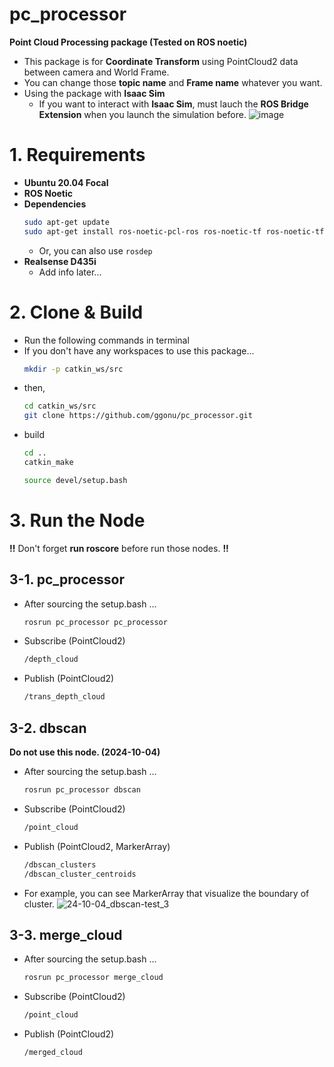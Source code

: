 # pc_processor
**Point Cloud Processing package (Tested on ROS noetic)**
- This package is for **Coordinate Transform** using PointCloud2 data between camera and World Frame.
- You can change those **topic name** and **Frame name** whatever you want.
- Using the package with **Isaac Sim**
  - If you want to interact with **Isaac Sim**, must lauch the **ROS Bridge Extension** when you launch the simulation before.
    ![image](https://github.com/user-attachments/assets/2d073498-1c32-479c-b94b-8df47d21ec55)


# 1. Requirements
- **Ubuntu 20.04 Focal**
- **ROS Noetic**
- **Dependencies**
  ```bash
  sudo apt-get update
  sudo apt-get install ros-noetic-pcl-ros ros-noetic-tf ros-noetic-tf2-ros ros-noetic-cv-bridge ros-noetic-pcl-ros libopencv-dev python3-opencv
  ```
  - Or, you can also use `rosdep`
- **Realsense D435i**
  - Add info later...
# 2. Clone & Build
- Run the following commands in terminal
- If you don't have any workspaces to use this package...
  ```bash
  mkdir -p catkin_ws/src
  ```
- then,
  ```bash
  cd catkin_ws/src
  git clone https://github.com/ggonu/pc_processor.git
  ```
- build
  ```bash
  cd ..
  catkin_make
  ```
  ```bash
  source devel/setup.bash
  ```
# 3. Run the Node
**!!** Don't forget **run roscore** before run those nodes. **!!**
## 3-1. pc_processor
- After sourcing the setup.bash ...
  ```bash
  rosrun pc_processor pc_processor
  ```
- Subscribe (PointCloud2)
  ```bash
  /depth_cloud
  ```
- Publish (PointCloud2)
  ```bash
  /trans_depth_cloud
  ```
## 3-2. dbscan
**Do not use this node. (2024-10-04)**
- After sourcing the setup.bash ...
  ```bash
  rosrun pc_processor dbscan
  ```
- Subscribe (PointCloud2)
  ```bash
  /point_cloud
  ```
- Publish (PointCloud2, MarkerArray)
  ```bash
  /dbscan_clusters
  /dbscan_cluster_centroids
  ```
- For example, you can see MarkerArray that visualize the boundary of cluster.
  ![24-10-04_dbscan-test_3](https://github.com/user-attachments/assets/d1bd6ad4-0f75-4a0e-8a91-50cefb33b554)

## 3-3. merge_cloud
- After sourcing the setup.bash ...
  ```bash
  rosrun pc_processor merge_cloud
  ```
- Subscribe (PointCloud2)
  ```bash
  /point_cloud
  ```
- Publish (PointCloud2)
  ```bash
  /merged_cloud
  ```
